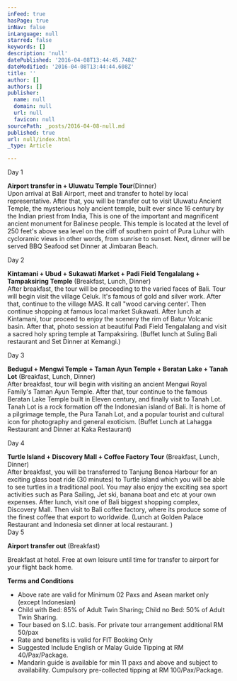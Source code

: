 ```yaml
---
inFeed: true
hasPage: true
inNav: false
inLanguage: null
starred: false
keywords: []
description: 'null'
datePublished: '2016-04-08T13:44:45.748Z'
dateModified: '2016-04-08T13:44:44.608Z'
title: ''
author: []
authors: []
publisher:
  name: null
  domain: null
  url: null
  favicon: null
sourcePath: _posts/2016-04-08-null.md
published: true
url: null/index.html
_type: Article

---
```

Day 1

**Airport transfer in + Uluwatu Temple Tour**(Dinner)  
Upon arrival at Bali Airport, meet and transfer to hotel by local representative. After that, you will be transfer out to visit Uluwatu Ancient Temple, the mysterious holy ancient temple, built ever since 16 century by the Indian priest from India, This is one of the important and magnificent ancient monument for Balinese people. This temple is located at the level of 250 feet's above sea level on the cliff of southern point of Pura Luhur with cycloramic views in other words, from sunrise to sunset. Next, dinner will be served BBQ Seafood set Dinner at Jimbaran Beach.

Day 2

**Kintamani + Ubud + Sukawati Market + Padi Field Tengalalang + Tampaksiring Temple** (Breakfast, Lunch, Dinner)  
After breakfast, the tour will be proceeding to the varied faces of Bali. Tour will begin visit the village Celuk. It's famous of gold and silver work. After that, continue to the village MAS. It call "wood carving center'. Then continue shopping at famous local market Sukawati. After lunch at Kintamani, tour proceed to enjoy the scenery the rim of Batur Volcanic basin. After that, photo session at beautiful Padi Field Tengalalang and visit a sacred holy spring temple at Tampaksiring. (Buffet lunch at Suling Bali restaurant and Set Dinner at Kemangi.)

Day 3

**Bedugul + Mengwi Temple + Taman Ayun Temple + Beratan Lake + Tanah Lot** (Breakfast, Lunch, Dinner)  
After breakfast, tour will begin with visiting an ancient Mengwi Royal Family's Taman Ayun Temple. After that, tour continue to the famous Beratan Lake Temple built in Eleven century, and finally visit to Tanah Lot. Tanah Lot is a rock formation off the Indonesian island of Bali. It is home of a pilgrimage temple, the Pura Tanah Lot, and a popular tourist and cultural icon for photography and general exoticism. (Buffet Lunch at Lahagga Restaurant and Dinner at Kaka Restaurant)

Day 4

**Turtle Island + Discovery Mall + Coffee Factory Tour** (Breakfast, Lunch, Dinner)  
After breakfast, you will be transferred to Tanjung Benoa Harbour for an exciting glass boat ride (30 minutes) to Turtle island which you will be able to see turtles in a traditional pool. You may also enjoy the exciting sea sport activities such as Para Sailing, Jet ski, banana boat and etc at your own expenses. After lunch, visit one of Bali biggest shopping complex, Discovery Mall. Then visit to Bali coffee factory, where its produce some of the finest coffee that export to worldwide. (Lunch at Golden Palace Restaurant and Indonesia set dinner at local restaurant. )  
Day 5

**Airport transfer out** (Breakfast)

Breakfast at hotel. Free at own leisure until time for transfer to airport for your flight back home.

**Terms and Conditions**

* Above rate are valid for Minimum 02 Paxs and Asean market only (except Indonesian)
* Child with Bed: 85% of Adult Twin Sharing; Child no Bed: 50% of Adult Twin Sharing.
* Tour based on S.I.C. basis. For private tour arrangement additional RM 50/pax
* Rate and benefits is valid for FIT Booking Only
* Suggested Include English or Malay Guide Tipping at RM 40/Pax/Package.
* Mandarin guide is available for min 11 paxs and above and subject to availability. Cumpulsory pre-collected tipping at RM 100/Pax/Package.